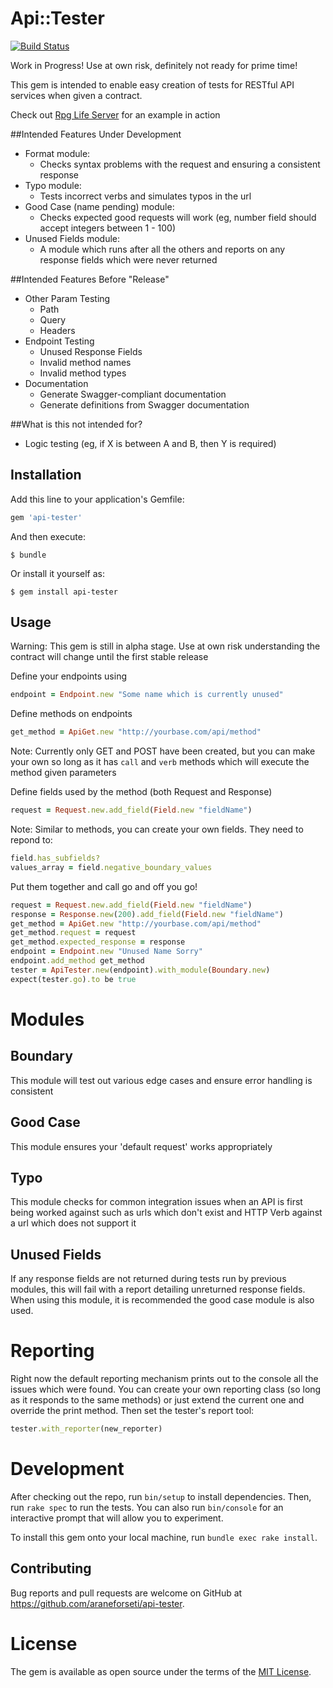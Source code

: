 # Api::Tester
[![Build Status](https://travis-ci.org/araneforseti/api-tester.svg?branch=master)](https://travis-ci.org/araneforseti/api-tester)

Work in Progress! Use at own risk, definitely not ready 
for prime time!

This gem is intended to enable easy creation of tests for 
RESTful API services when given a contract.

Check out [Rpg Life Server](https://github.com/araneforseti/rpglife-server/tree/master/api_spec) for an example in action

##Intended Features Under Development

- Format module: 
     - Checks syntax problems with the request and 
        ensuring a consistent response
- Typo module:
     - Tests incorrect verbs and simulates typos in the url
- Good Case (name pending) module: 
     - Checks expected good requests will work 
        (eg, number field should accept integers 
        between 1 - 100)
- Unused Fields module:
    - A module which runs after all the others and reports on any response fields which were never returned
    
##Intended Features Before "Release"

- Other Param Testing
    - Path
    - Query
    - Headers
- Endpoint Testing
    - Unused Response Fields
    - Invalid method names
    - Invalid method types
- Documentation
    - Generate Swagger-compliant documentation
    - Generate definitions from Swagger documentation
    
##What is this not intended for?

- Logic testing (eg, if X is between A and B, then Y is 
required)

## Installation

Add this line to your application's Gemfile:

```ruby
gem 'api-tester'
```

And then execute:

    $ bundle

Or install it yourself as:

    $ gem install api-tester

## Usage

Warning: This gem is still in alpha stage. Use at own risk 
understanding the contract will change until the first 
stable release

Define your endpoints using
```ruby
endpoint = Endpoint.new "Some name which is currently unused"
```

Define methods on endpoints

```ruby
get_method = ApiGet.new "http://yourbase.com/api/method"
```
Note: Currently only GET and POST have been created, but 
you can make your own so long as it has `call` and `verb` methods 
which will execute the method given parameters

Define fields used by the method (both Request and Response)
```ruby
request = Request.new.add_field(Field.new "fieldName")
```
Note: Similar to methods, you can create your own fields. 
They need to repond to:
```ruby
field.has_subfields?
values_array = field.negative_boundary_values
```

Put them together and call go and off you go!
```ruby
request = Request.new.add_field(Field.new "fieldName")
response = Response.new(200).add_field(Field.new "fieldName")
get_method = ApiGet.new "http://yourbase.com/api/method"
get_method.request = request
get_method.expected_response = response
endpoint = Endpoint.new "Unused Name Sorry"
endpoint.add_method get_method
tester = ApiTester.new(endpoint).with_module(Boundary.new)
expect(tester.go).to be true

```

# Modules
## Boundary
This module will test out various edge cases and 
ensure error handling is consistent

## Good Case
This module ensures your 'default request' works 
appropriately

## Typo
This module checks for common integration issues when an 
API is first being worked against such as urls which don't 
exist and HTTP Verb against a url which does not support it

## Unused Fields
If any response fields are not returned during tests run
by previous modules, this will fail with a report 
detailing unreturned response fields. When using this 
module, it is recommended the good case module is also 
used.

# Reporting
Right now the default reporting mechanism prints out to 
the console all the issues which were found. You can 
create your own reporting class (so long as it responds 
to the same methods) or just extend the current one and 
override the print method. Then set the tester's report 
tool:
```ruby
tester.with_reporter(new_reporter)
```

# Development

After checking out the repo, run `bin/setup` to install 
dependencies. Then, run `rake spec` to run the tests. 
You can also run `bin/console` for an interactive prompt 
that will allow you to experiment.

To install this gem onto your local machine, 
run `bundle exec rake install`.

## Contributing

Bug reports and pull requests are welcome on GitHub at 
https://github.com/araneforseti/api-tester.


# License

The gem is available as open source under the terms 
of the [MIT License](http://opensource.org/licenses/MIT).

